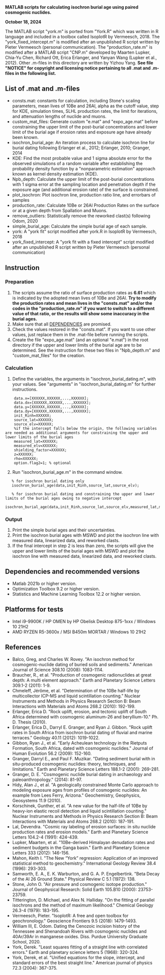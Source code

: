 **MATLAB scripts for calculating isochron burial age using paired cosmogenic nuclides.**

**October 18, 2024**

The MATLAB script "york.m" is ported from "York.R" which was written in R language and included in a toolbox called IsoplotR by Vermeesch, 2018. The "york_fixed_intercept.m" is modified after an unpublished R script written by Pieter Vermeesch (personal communication). The "production_rate.m" is modified after a MATLAB script "CNP.m" developed by Maarten Lupker, Chia-Yu Chen, Richard Ott, Erica Erlanger, and Yanyan Wang (Lupker et al., 2012). Other .m-files in this directory are written by Yizhou Yang. **See file "NOTICE" for copyright and licensing notice pertaining to all .mat and .m-files in the following list.**

## List of .mat and .m-files
 - consts.mat: constants for calculation, including Stone's scaling parameters, mean lives of 10Be and 26Al, alpha as the cutoff value, step for KDE, simulation times, SLHL production rates, the limit for iterations, and attenuation lengths of nuclide and muons.
 - custom_mat_files: Generate custom "e.mat" and "expo_age.mat" before constraining the upper limit of the post-burial concentrations and lower limit of the burial age if erosion rates and exposure age have already been known.
 - isochron_burial_age: An iteration process to calculate isochron line for burial dating following Erlanger et al., 2012; Erlanger, 2010; Granger, 2014
 - KDE: Find the most probable value and 1 sigma absolute error for the observed simulations of a random variable after establishing the probability density function by a "nonparametric estimation" approach known as kernel density estimation (KDE).
 - Npb_depth: Calculate the upper limit of the post-burial concentrations with 1 sigma error at the sampling location and penetration depth if the exposure age (and additional erosion rate) of the surface is constrained.
 - plot_isochron: Plot isochron line, production ratio line, and errorbars of samples
 - production_rate: Calculate 10Be or 26Al Production Rates on the surface or at a given depth from Spallation and Muons.
 - remove_outliers: Statistically remove the reworked clast(s) following Odom, 2020
 - simple_burial_age: Calculate the simple burial age of each sample.
 - york: A "york fit" script modified after york.R in IsoplotR by Vermeesch, 2018
 - york_fixed_intercept: A "york fit with a fixed intercept" script modified after an unpublished R script written by Pieter Vermeesch (personal communication)

## Instruction
### Preparation
1.  The scripts assume the ratio of surface production rates as  **6.61**  which is indicated by the adopted mean lives of 10Be and 26Al.  **Try to modify the production rates and mean lives in the "consts.mat" and/or the codes in the "production_rate.m" if you want to switch to a different value of that ratio, or the results will show some inaccuracy in the burial ages.**
2. Make sure that all [DEPENDENCIES](https://github.com/QaidamGhost/isochron_burial_dating/blob/main/README.md#dependencies-and-recommended-versions) are promised.
3. Check the values restored in the "consts.mat". If you want to use other values, just replace them in the .mat-file before running the scripts.
4. Create the file "expo_age.mat" (and an optional "e.mat") in the root directory if the upper and lower limits of the burial age are to be determined. See the instruction for these two files in "Npb_depth.m" and "custom_mat_files" for the creation.
### Calculation
1.  Define the variables, the arguments in "isochron_burial_dating.m", with your values. See "arguments" in "isochron_burial_dating.m" for further instructions.
```
    data.x=[XXXXXX,XXXXXX,...,XXXXXX];
    data.dx=[XXXXXX,XXXXXX,...,XXXXXX];
    data.y=[XXXXXX,XXXXXX,...,XXXXXX];
    data.dy=[XXXXXX,XXXXXX,...,XXXXXX];
    init_Rinh=XXXXXX;
    source_lat=XXXXXX;
    source_elv=XXXXXX;
    %if the intercept falls below the origin, the following variables are needed as additional arguments for constraining the upper and lower limits of the burial ages
    measured_lat=XXXXXX;
    measured_elv=XXXXXX;
    shielding_factor=XXXXXX;
    z=XXXXXX;
    rho=XXXXXX;
    option.flag2=1; % optional
```
2.  Run "isochron_burial_age.m" in the command window.
 ```
	% for isochron burial dating only
	isochron_burial_age(data,init_Rinh,source_lat,source_elv);
	
	% for isochron burial dating and constraining the upper and lower limits of the burial ages owing to negative intercept
	isochron_burial_age(data,init_Rinh,source_lat,source_elv,measured_lat,measured_elv,shielding_factor,z,rho,option);
```
### Output
1. Print the simple burial ages and their uncertainties.
2. Print the isochron burial ages with MSWD and plot the isochron line with measured data, linearized data, and reworked clasts.
3. If the final intercept in step 2 is less than zero, the scripts will give the upper and lower limits of the burial ages with MSWD and plot the isochron line with measured data, linearized data, and reworked clasts.

## Dependencies and recommended versions
 - Matlab 2021b or higher version.
 - Optimization Toolbox 9.2 or higher version.
 - Statistics and Machine Learning Toolbox 12.2 or higher version.

## Platforms for tests
 - Intel i9-9900K / HP OMEN by HP Obelisk Desktop 875-1xxx / Windows 10 21H2
 - AMD RYZEN R5-3600x / MSI B450m MORTAR / Windows 10 21H2

## References
 - Balco, Greg, and Charles W. Rovey. "An isochron method for cosmogenic-nuclide dating of buried soils and sediments." American Journal of Science 308.10 (2008): 1083-1114.
 - Braucher, R., et al. "Production of cosmogenic radionuclides at great depth: A multi element approach." Earth and Planetary Science Letters 309.1-2 (2011): 1-9.
 - Chmeleff, Jérôme, et al. "Determination of the 10Be half-life by multicollector ICP-MS and liquid scintillation counting." Nuclear Instruments and Methods in Physics Research Section B: Beam Interactions with Materials and Atoms 268.2 (2010): 192-199.
 - Erlanger, Erica D. "Rock uplift, erosion, and tectonic uplift of South Africa determined with cosmogenic aluminum-26 and beryllium-10." Ph. D. Thesis (2010).
 - Erlanger, Erica D., Darryl E. Granger, and Ryan J. Gibbon. "Rock uplift rates in South Africa from isochron burial dating of fluvial and marine terraces." Geology 40.11 (2012): 1019-1022.
 - Gibbon, Ryan J., et al. "Early Acheulean technology in the Rietputs Formation, South Africa, dated with cosmogenic nuclides." Journal of Human Evolution 56.2 (2009): 152-160.
 - Granger, Darryl E., and Paul F. Muzikar. "Dating sediment burial with in situ-produced cosmogenic nuclides: theory, techniques, and limitations." Earth and Planetary Science Letters 188.1-2 (2001): 269-281.
 - Granger, D. E. "Cosmogenic nuclide burial dating in archaeology and paleoanthropology." (2014): 81-97.
 - Hidy, Alan J., et al. "A geologically constrained Monte Carlo approach to modeling exposure ages from profiles of cosmogenic nuclides: An example from Lees Ferry, Arizona." Geochemistry, Geophysics, Geosystems 11.9 (2010).
 - Korschinek, Gunther, et al. "A new value for the half-life of 10Be by heavy-ion elastic recoil detection and liquid scintillation counting." Nuclear Instruments and Methods in Physics Research Section B: Beam Interactions with Materials and Atoms 268.2 (2010): 187-191.
 - Lal, Devendra. "Cosmic ray labeling of erosion surfaces: in situ nuclide production rates and erosion models." Earth and Planetary Science Letters 104.2-4 (1991): 424-439.
 - Lupker, Maarten, et al. "10Be-derived Himalayan denudation rates and sediment budgets in the Ganga basin." Earth and Planetary Science Letters 333 (2012): 146-156.
 - Mahon, Keith I. "The New “York” regression: Application of an improved statistical method to geochemistry." International Geology Review 38.4 (1996): 293-303.
 - Samworth, E. A., E. K. Warburton, and G. A. P. Engelbertink. "Beta Decay of the Al 26 Ground State." Physical Review C 5.1 (1972): 138.
 - Stone, John O. "Air pressure and cosmogenic isotope production." Journal of Geophysical Research: Solid Earth 105.B10 (2000): 23753-23759.
 - Titterington, D. Michael, and Alex N. Halliday. "On the fitting of parallel isochrons and the method of maximum likelihood." Chemical Geology 26.3-4 (1979): 183-195.
 - Vermeesch, Pieter. "IsoplotR: A free and open toolbox for geochronology." Geoscience Frontiers 9.5 (2018): 1479-1493.
 - William III, E. Odom. Dating the Cenozoic incision history of the Tennessee and Shenandoah Rivers with cosmogenic nuclides and 40Ar/39Ar in manganese oxides. Diss. Purdue University Graduate School, 2020.
 - York, Derek. "Least squares fitting of a straight line with correlated errors." Earth and planetary science letters 5 (1968): 320-324.
 - York, Derek, et al. "Unified equations for the slope, intercept, and standard errors of the best straight line." American journal of physics 72.3 (2004): 367-375.
